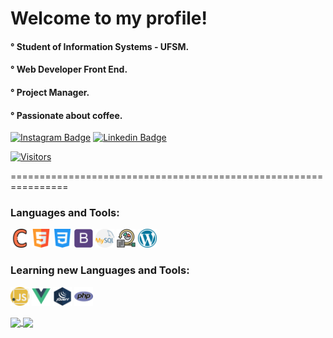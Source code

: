 # Welcome to my profile!
#### ° Student of Information Systems - UFSM.  
#### ° Web Developer Front End.  
#### ° Project Manager.
#### ° Passionate about coffee. 

<p><a href="https://www.instagram.com/fabioo.junioor/" rel="nofollow" target="_blank"><img src="https://camo.githubusercontent.com/1e5af392258ffe5081bf0018faf5b9f947803a49c13ae2fa941af4fec8b8eda2/68747470733a2f2f696d672e736869656c64732e696f2f62616467652f2d496e7374616772616d2d3861336162393f7374796c653d666c61742d737175617265266c6f676f3d496e7374616772616d266c6f676f436f6c6f723d7768697465266c696e6b3d68747470733a2f2f7777772e696e7374616772616d2e636f6d2f6361726f6c616c6d656964616d2f" alt="Instagram Badge" data-canonical-src="https://img.shields.io/badge/-Instagram-8a3ab9?style=flat-square&amp;logo=Instagram&amp;logoColor=white&amp;link=https://www.instagram.com/fabioo.junioor/" style="max-width:100%;"></a>
<a href="https://www.linkedin.com/in/f%C3%A1bio-junior-237b661b9/" rel="nofollow" target="_blank"><img src="https://camo.githubusercontent.com/8ea9ef0d8fc98c7d8807466ef397caa40d32f6b436686cd8969cc5a57c60e851/68747470733a2f2f696d672e736869656c64732e696f2f62616467652f2d4c696e6b6564496e2d626c75653f7374796c653d666c61742d737175617265266c6f676f3d4c696e6b6564696e266c6f676f436f6c6f723d7768697465266c696e6b3d68747470733a2f2f7777772e6c696e6b6564696e2e636f6d2f696e2f6d6361726f6c6d617274696e732f" alt="Linkedin Badge" data-canonical-src="https://img.shields.io/badge/-LinkedIn-blue?style=flat-square&amp;logo=Linkedin&amp;logoColor=white&amp;link=https://www.linkedin.com/in/f%C3%A1bio-junior-237b661b9/" style="max-width:100%;"></a></p>  

[![Visitors](https://visitor-badge.glitch.me/badge?page_id=github/fabioo-junioor)](https://github.com/fabioo-junioor)  

================================================================

### Languages and Tools:  
<code><a target="_blank" rel="noopener noreferrer" href="https://raw.githubusercontent.com/fabioo-junioor/fabioo-junioor/main/languages-tools/c.png"><img height="30" src="https://raw.githubusercontent.com/fabioo-junioor/fabioo-junioor/main/languages-tools/c.png" style="max-width:100%;"></a></code>
<code><a target="_blank" rel="noopener noreferrer" href="https://raw.githubusercontent.com/fabioo-junioor/fabioo-junioor/main/languages-tools/html5.png"><img height="30" src="https://raw.githubusercontent.com/fabioo-junioor/fabioo-junioor/main/languages-tools/html5.png" style="max-width:100%;"></a></code>
<code><a target="_blank" rel="noopener noreferrer" href="https://raw.githubusercontent.com/fabioo-junioor/fabioo-junioor/main/languages-tools/css-3.png"><img height="30" src="https://raw.githubusercontent.com/fabioo-junioor/fabioo-junioor/main/languages-tools/css-3.png" style="max-width:100%;"></a></code>
<code><a target="_blank" rel="noopener noreferrer" href="https://raw.githubusercontent.com/fabioo-junioor/fabioo-junioor/main/languages-tools/bootstrap.png"><img height="30" src="https://raw.githubusercontent.com/fabioo-junioor/fabioo-junioor/main/languages-tools/bootstrap.png" style="max-width:100%;"></a></code>
<code><a target="_blank" rel="noopener noreferrer" href="https://raw.githubusercontent.com/fabioo-junioor/fabioo-junioor/main/languages-tools/mysql.png"><img height="30" src="https://raw.githubusercontent.com/fabioo-junioor/fabioo-junioor/main/languages-tools/mysql.png" style="max-width:100%;"></a></code>
<code><a target="_blank" rel="noopener noreferrer" href="https://raw.githubusercontent.com/fabioo-junioor/fabioo-junioor/main/languages-tools/scrum.png"><img height="30" src="https://raw.githubusercontent.com/fabioo-junioor/fabioo-junioor/main/languages-tools/scrum.png" style="max-width:100%;"></a></code>
<code><a target="_blank" rel="noopener noreferrer" href="https://raw.githubusercontent.com/fabioo-junioor/fabioo-junioor/main/languages-tools/wordpress.png"><img height="30" src="https://raw.githubusercontent.com/fabioo-junioor/fabioo-junioor/main/languages-tools/wordpress.png" style="max-width:100%;"></a></code>
  
  
### Learning new Languages and Tools:  
<code><a target="_blank" rel="noopener noreferrer" href="https://raw.githubusercontent.com/fabioo-junioor/fabioo-junioor/main/languages-tools/javascript.png"><img height="30" src="https://raw.githubusercontent.com/fabioo-junioor/fabioo-junioor/main/languages-tools/javascript.png" style="max-width:100%;"></a></code>
<code><a target="_blank" rel="noopener noreferrer" href="https://raw.githubusercontent.com/fabioo-junioor/fabioo-junioor/main/languages-tools/vue-js.png"><img height="30" src="https://raw.githubusercontent.com/fabioo-junioor/fabioo-junioor/main/languages-tools/vue-js.png" style="max-width:100%;"></a></code>
<code><a target="_blank" rel="noopener noreferrer" href="https://raw.githubusercontent.com/fabioo-junioor/fabioo-junioor/main/languages-tools/jquery.png"><img height="30" src="https://raw.githubusercontent.com/fabioo-junioor/fabioo-junioor/main/languages-tools/jquery.png" style="max-width:100%;"></a></code>
<code><a target="_blank" rel="noopener noreferrer" href="https://raw.githubusercontent.com/fabioo-junioor/fabioo-junioor/main/languages-tools/php.png"><img height="30" src="https://raw.githubusercontent.com/fabioo-junioor/fabioo-junioor/main/languages-tools/php.png" style="max-width:100%;"></a></code>
  
 
<a href="https://github.com/anuraghazra/convoychat">
  <img height="150" align="center" src="https://github-readme-stats.vercel.app/api?username=fabioo-junioor&show_icons=true&theme=dracula" />
</a>
<a href="https://github.com/anuraghazra/github-readme-stats">
  <img height="150" align="center" src="https://github-readme-stats.vercel.app/api/top-langs/?username=fabioo-junioor&layout=compact" />
</a>

